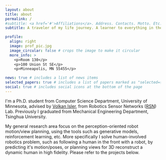 ```yaml
---
layout: about
title: about
permalink: /
#subtitle: <a href='#'>Affiliations</a>. Address. Contacts. Motto. Etc.
subtitle: A traveler of my life journey. A learner to everything in the world.

profile:
  align: right
  image: prof_pic.jpg
  image_circular: false # crops the image to make it circular
  more_info: >
    <p>Room 130</p>
    <p>100 Union St SE</p>
    <p>Minneapolis, MN 55455</p>

news: true # includes a list of news items
selected_papers: true # includes a list of papers marked as "selected={true}"
social: true # includes social icons at the bottom of the page
---
```


[//]: # (Write your biography here. Tell the world about yourself. Link to your favorite [subreddit]&#40;http://reddit.com&#41;. You can put a picture in, too. The code is already in, just name your picture `prof_pic.jpg` and put it in the `img/` folder.)

[//]: # (Put your address / P.O. box / other info right below your picture. You can also disable any of these elements by editing `profile` property of the YAML header of your `_pages/about.md`. Edit `_bibliography/papers.bib` and Jekyll will render your [publications page]&#40;/al-folio/publications/&#41; automatically.)

[//]: # (Link to your social media connections, too. This theme is set up to use [Font Awesome icons]&#40;https://fontawesome.com/&#41; and [Academicons]&#40;https://jpswalsh.github.io/academicons/&#41;, like the ones below. Add your Facebook, Twitter, LinkedIn, Google Scholar, or just disable all of them.)

I'm a Ph.D. student from Computer Science Department, University of Minnesota, advised by [Volkan Isler](https://www-users.cse.umn.edu/~isler/), from Robotics Sensor Networks ([RSN](https://rsn.umn.edu/)) Lab. 
Previously I graduated from Mechanical Engineering Department, Tsinghua University.

My general research area focus on the perception-oriented robot motion/view planning, using the tools such as generative models, reinforcement learning, etc.
More specifically I solve human-involved robotics problem, such as following a human in the front with a robot, by predicting it's motion/poses, or planning views for 3D reconstruct a dynamic human in high fidelity.
Please refer to the projects below.


